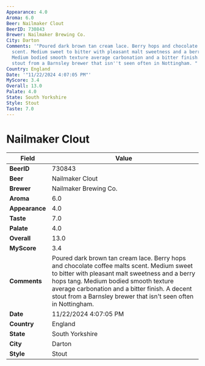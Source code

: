 ```yaml
---
Appearance: 4.0
Aroma: 6.0
Beer: Nailmaker Clout
BeerID: 730843
Brewer: Nailmaker Brewing Co.
City: Darton
Comments: '"Poured dark brown tan cream lace. Berry hops and chocolate coffee malts
  scent. Medium sweet to bitter with pleasant malt sweetness and a berry hops tang.
  Medium bodied smooth texture average carbonation and a bitter finish.  A decent
  stout from a Barnsley brewer that isn''t seen often in Nottingham. "'
Country: England
Date: '"11/22/2024 4:07:05 PM"'
MyScore: 3.4
Overall: 13.0
Palate: 4.0
State: South Yorkshire
Style: Stout
Taste: 7.0
---
```


# Nailmaker Clout

| Field         | Value |
|---------------|-------|
| **BeerID** | 730843 |
| **Beer** | Nailmaker Clout |
| **Brewer** | Nailmaker Brewing Co. |
| **Aroma** | 6.0 |
| **Appearance** | 4.0 |
| **Taste** | 7.0 |
| **Palate** | 4.0 |
| **Overall** | 13.0 |
| **MyScore** | 3.4 |
| **Comments** | Poured dark brown tan cream lace. Berry hops and chocolate coffee malts scent. Medium sweet to bitter with pleasant malt sweetness and a berry hops tang. Medium bodied smooth texture average carbonation and a bitter finish.  A decent stout from a Barnsley brewer that isn't seen often in Nottingham.  |
| **Date** | 11/22/2024 4:07:05 PM |
| **Country** | England |
| **State** | South Yorkshire |
| **City** | Darton |
| **Style** | Stout |
